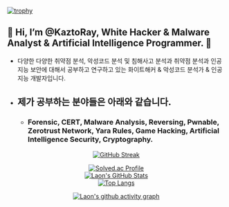 [![trophy](https://github-profile-trophy.vercel.app/?username=KaztoRay&theme=algolia&column=10)](https://github.com/Luon/)

## 💫 Hi, I’m @KaztoRay, White Hacker & Malware Analyst & Artificial Intelligence Programmer. 💫

- 다양한 다양한 취약점 분석, 악성코드 분석 및 침해사고 분석과 취약점 분석과 인공지능 보안에 대해서 공부하고 연구하고 있는 화이트해커 &  악성코드 분석가 & 인공지능 개발자입니다.

- ## 제가 공부하는 분야들은 아래와 같습니다.

  - ### Forensic, CERT, Malware Analysis, Reversing, Pwnable, Zerotrust Network, Yara Rules, Game Hacking, Artificial Intelligence Security, Cryptography.

<div align = "center">

[![GitHub Streak](https://github-readme-streak-stats.herokuapp.com/?user=KaztoRay&theme=holi-theme)](https://git.io/streak-stats)

[![Solved.ac Profile](http://mazassumnida.wtf/api/v2/generate_badge?boj=dsph9245)](https://solved.ac/dsph9245) <br/>
[![Laon's GitHub Stats](https://github-readme-stats.vercel.app/api?username=KaztoRay&hide=contribs,prs&show_icons=true&theme=ambient_gradient)](https://github.com/anuraghazra/github-readme-stats)
<br>
[![Top Langs](https://github-readme-stats.vercel.app/api/top-langs/?username=KaztoRay&langs_count=10&hide=contribs,prs&show_icons=true&theme=ambient_gradient)](https://github.com/anuraghazra/github-readme-stats)

[![Laon's github activity graph](https://github-readme-activity-graph.vercel.app/graph?username=KaztoRay&theme=react-dark&border=true)](https://github.com/ashutosh00710/github-readme-activity-graph)

</div>
 
 
